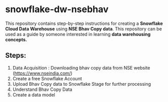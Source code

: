 # snowflake-dw-nsebhav
This repository contains step-by-step instructions for creating a **Snowflake Cloud Data Warehouse**  using **NSE Bhav Copy data**.
This repository can be used as a guide by someone interested in learning **data warehousing concepts.**
## Steps:
1. Data Acquisition : Downloading bhav copy data from NSE website (https://www.nseindia.com/)
2. Create a free Snowflake Account
3. Upload Bhav Copy data to Snowflake Stage for further processing
4. Understand Bhav Copy Data
5. Create a data model

